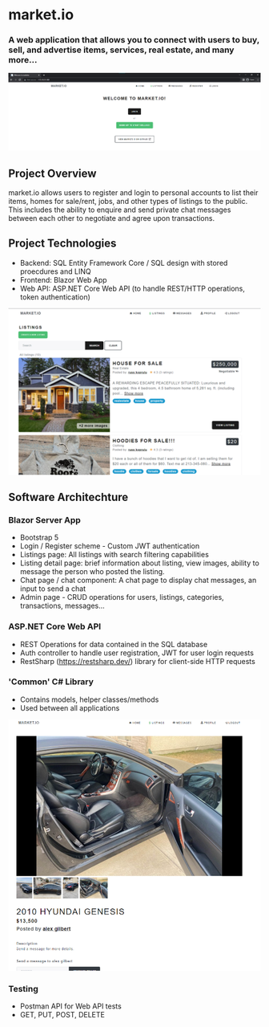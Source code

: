 # market.io
### A web application that allows you to connect with users to buy, sell, and advertise items, services, real estate, and many more... 

![plot](./images/home.png)

## Project Overview
market.io allows users to register and login to personal accounts to list their items, homes for sale/rent, jobs, and other types of listings to the public. This includes the ability to enquire and send private chat messages between each other to negotiate and agree upon transactions.

## Project Technologies
- Backend: SQL Entity Framework Core / SQL design with stored proecdures and LINQ
- Frontend: Blazor Web App
- Web API: ASP.NET Core Web API (to handle REST/HTTP operations, token authentication) 

![plot](./images/listings.png)

## Software Architechture
### Blazor Server App
- Bootstrap 5
- Login / Register scheme - Custom JWT authentication
- Listings page: All listings with search filtering capabilities
- Listing detail page: brief information about listing, view images, ability to message the person who posted the listing.
- Chat page / chat component: A chat page to display chat messages, an input to send a chat
- Admin page - CRUD operations for users, listings, categories, transactions, messages...

### ASP.NET Core Web API
- REST Operations for data contained in the SQL database
- Auth controller to handle user registration, JWT for user login requests
- RestSharp (https://restsharp.dev/) library for client-side HTTP requests

### 'Common' C# Library 
- Contains models, helper classes/methods
- Used between all applications

![plot](./images/listing-detail-page.png)

### Testing
- Postman API for Web API tests
- GET, PUT, POST, DELETE
